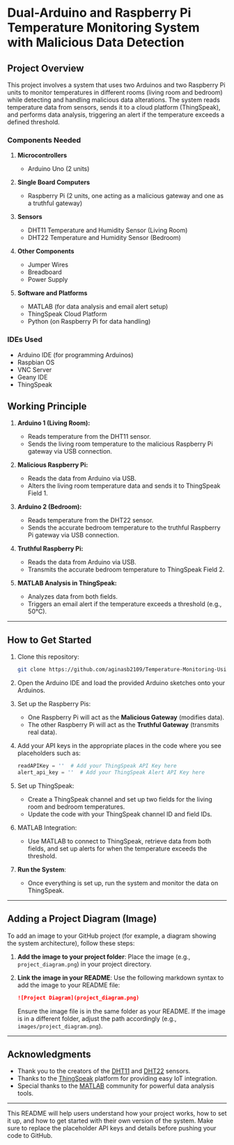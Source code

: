 
# Dual-Arduino and Raspberry Pi Temperature Monitoring System with Malicious Data Detection

## Project Overview
This project involves a system that uses two Arduinos and two Raspberry Pi units to monitor temperatures in different rooms (living room and bedroom) while detecting and handling malicious data alterations. The system reads temperature data from sensors, sends it to a cloud platform (ThingSpeak), and performs data analysis, triggering an alert if the temperature exceeds a defined threshold.

### Components Needed
1. **Microcontrollers**
   - Arduino Uno (2 units)
   
2. **Single Board Computers**
   - Raspberry Pi (2 units, one acting as a malicious gateway and one as a truthful gateway)
   
3. **Sensors**
   - DHT11 Temperature and Humidity Sensor (Living Room)
   - DHT22 Temperature and Humidity Sensor (Bedroom)
   
4. **Other Components**
   - Jumper Wires
   - Breadboard
   - Power Supply

5. **Software and Platforms**
   - MATLAB (for data analysis and email alert setup)
   - ThingSpeak Cloud Platform
   - Python (on Raspberry Pi for data handling)

### IDEs Used
- Arduino IDE (for programming Arduinos)
- Raspbian OS
- VNC Server
- Geany IDE
- ThingSpeak

## Working Principle

1. **Arduino 1 (Living Room):**
   - Reads temperature from the DHT11 sensor.
   - Sends the living room temperature to the malicious Raspberry Pi gateway via USB connection.

2. **Malicious Raspberry Pi:**
   - Reads the data from Arduino via USB.
   - Alters the living room temperature data and sends it to ThingSpeak Field 1.

3. **Arduino 2 (Bedroom):**
   - Reads temperature from the DHT22 sensor.
   - Sends the accurate bedroom temperature to the truthful Raspberry Pi gateway via USB connection.

4. **Truthful Raspberry Pi:**
   - Reads the data from Arduino via USB.
   - Transmits the accurate bedroom temperature to ThingSpeak Field 2.

5. **MATLAB Analysis in ThingSpeak:**
   - Analyzes data from both fields.
   - Triggers an email alert if the temperature exceeds a threshold (e.g., 50°C).

---

## How to Get Started

1. Clone this repository:
   ```bash
   git clone https://github.com/aginasb2109/Temperature-Monitoring-Using-Arduino-and-Raspberrypi-Gateway-with-Malicious-Detection.git
   ```

2. Open the Arduino IDE and load the provided Arduino sketches onto your Arduinos.

3. Set up the Raspberry Pis:
   - One Raspberry Pi will act as the **Malicious Gateway** (modifies data).
   - The other Raspberry Pi will act as the **Truthful Gateway** (transmits real data).

4. Add your API keys in the appropriate places in the code where you see placeholders such as:
   ```python
   readAPIKey = ''  # Add your ThingSpeak API Key here
   alert_api_key = ''  # Add your ThingSpeak Alert API Key here
   ```

5. Set up ThingSpeak:
   - Create a ThingSpeak channel and set up two fields for the living room and bedroom temperatures.
   - Update the code with your ThingSpeak channel ID and field IDs.

6. MATLAB Integration:
   - Use MATLAB to connect to ThingSpeak, retrieve data from both fields, and set up alerts for when the temperature exceeds the threshold.

7. **Run the System**:
   - Once everything is set up, run the system and monitor the data on ThingSpeak.

---

## Adding a Project Diagram (Image)

To add an image to your GitHub project (for example, a diagram showing the system architecture), follow these steps:

1. **Add the image to your project folder**: Place the image (e.g., `project_diagram.png`) in your project directory.

2. **Link the image in your README**: Use the following markdown syntax to add the image to your README file:
   
   ```markdown
   ![Project Diagram](project_diagram.png)
   ```

   Ensure the image file is in the same folder as your README. If the image is in a different folder, adjust the path accordingly (e.g., `images/project_diagram.png`).

---

## Acknowledgments

- Thank you to the creators of the [DHT11](https://www.adafruit.com/product/386) and [DHT22](https://www.adafruit.com/product/385) sensors.
- Thanks to the [ThingSpeak](https://thingspeak.com) platform for providing easy IoT integration.
- Special thanks to the [MATLAB](https://www.mathworks.com) community for powerful data analysis tools.

---

This README will help users understand how your project works, how to set it up, and how to get started with their own version of the system. Make sure to replace the placeholder API keys and details before pushing your code to GitHub.
